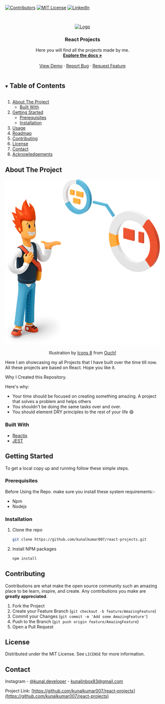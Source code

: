 <!--
*** Thanks for checking out the Best-README-Template. If you have a suggestion
*** that would make this better, please fork the repo and create a pull request
*** or simply open an issue with the tag "enhancement".
*** Thanks again! Now go create something AMAZING! :D
***
***
***
*** To avoid retyping too much info. Do a search and replace for the following:
*** kunalkumar007, react-projects, kunal.developer, kunalinbox83@gmail.com, React Projects, Here you will find all the projects made by me.
-->

<!-- PROJECT SHIELDS -->
<!--
*** I'm using markdown "reference style" links for readability.
*** Reference links are enclosed in brackets [ ] instead of parentheses ( ).
*** See the bottom of this document for the declaration of the reference variables
*** for contributors-url, forks-url, etc. This is an optional, concise syntax you may use.
*** https://www.markdownguide.org/basic-syntax/#reference-style-links
-->

[![Contributors][contributors-shield]][contributors-url]
[![MIT License][license-shield]][license-url]
[![LinkedIn][linkedin-shield]][linkedin-url]

<!-- PROJECT LOGO -->
<br />
<p align="center">
  <a href="https://github.com/kunalkumar007/react-projects">
    <img src="https://cdn.pixabay.com/photo/2016/10/25/01/07/inaction-1767700_960_720.jpg" alt="Logo" width="80" height="80">
  </a>

  <h3 align="center">React Projects</h3>

  <p align="center">
    Here you will find all the projects made by me.
    <br />
    <a href="https://github.com/kunalkumar007/react-projects"><strong>Explore the docs »</strong></a>
    <br />
    <br />
    <a href="https://github.com/kunalkumar007/react-projects">View Demo</a>
    ·
    <a href="https://github.com/kunalkumar007/react-projects/issues">Report Bug</a>
    ·
    <a href="https://github.com/kunalkumar007/react-projects/issues">Request Feature</a>
  </p>
</p>

<!-- TABLE OF CONTENTS -->
<details open="open">
  <summary><h2 style="display: inline-block">Table of Contents</h2></summary>
  <ol>
    <li>
      <a href="#about-the-project">About The Project</a>
      <ul>
        <li><a href="#built-with">Built With</a></li>
      </ul>
    </li>
    <li>
      <a href="#getting-started">Getting Started</a>
      <ul>
        <li><a href="#prerequisites">Prerequisites</a></li>
        <li><a href="#installation">Installation</a></li>
      </ul>
    </li>
    <li><a href="#usage">Usage</a></li>
    <li><a href="#roadmap">Roadmap</a></li>
    <li><a href="#contributing">Contributing</a></li>
    <li><a href="#license">License</a></li>
    <li><a href="#contact">Contact</a></li>
    <li><a href="#acknowledgements">Acknowledgements</a></li>
  </ol>
</details>

<!-- ABOUT THE PROJECT -->

## About The Project

[![Product Name Screen Shot][product-screenshot]](https://kunalkumar007.gihtub.io)

<div align="center"> Illustration by <a href="https://icons8.com/illustrations/author/5c07e68d82bcbc0092519bb6">Icons 8</a> from <a href="https://icons8.com/illustrations">Ouch!</a></div>

Here I am showcasing my all Projects that I have built over the time till now. All these projects are based on React. Hope you like it.

Why I Created this Repository.

Here's why:

-   Your time should be focused on creating something amazing. A project that solves a problem and helps others
-   You shouldn't be doing the same tasks over and over.
-   You should element DRY principles to the rest of your life :smile:

### Built With

-   [Reactjs](https://reactjs.org/)
-   [JEST](https://jestjs.io/)

<!-- GETTING STARTED -->

## Getting Started

To get a local copy up and running follow these simple steps.

### Prerequisites

Before Using the Repo. make sure you install these system requirements:-

-   Npm
-   Nodejs

### Installation

1. Clone the repo
    ```sh
    git clone https://github.com/kunalkumar007/react-projects.git
    ```
2. Install NPM packages
    ```sh
    npm install
    ```

<!-- CONTRIBUTING -->

## Contributing

Contributions are what make the open source community such an amazing place to be learn, inspire, and create. Any contributions you make are **greatly appreciated**.

1. Fork the Project
2. Create your Feature Branch (`git checkout -b feature/AmazingFeature`)
3. Commit your Changes (`git commit -m 'Add some AmazingFeature'`)
4. Push to the Branch (`git push origin feature/AmazingFeature`)
5. Open a Pull Request

<!-- LICENSE -->

## License

Distributed under the MIT License. See `LICENSE` for more information.

<!-- CONTACT -->

## Contact

Instagram - [@kunal.developer](https://instagram.com/kunal.developer) - kunalinbox83@gmail.com

Project Link: [https://github.com/kunalkumar007/react-projects](https://github.com/kunalkumar007/react-projects)

<!-- ACKNOWLEDGEMENTS -->

<!-- MARKDOWN LINKS & IMAGES -->
<!-- https://www.markdownguide.org/basic-syntax/#reference-style-links -->

[contributors-shield]: https://img.shields.io/github/repo-size/kunalkumar007/react-projects?style=for-the-badge
[contributors-url]: https://github.com/kunalkumar007/react-projects/graphs/contributors
[license-shield]: https://img.shields.io/github/license/kunalkumar007/react-projects?style=for-the-badge
[license-url]: https://github.com/kunalkumar007/react-projects/blob/main/LICENSE
[linkedin-shield]: https://img.shields.io/badge/-LinkedIn-black.svg?style=for-the-badge&logo=linkedin&colorB=555
[linkedin-url]: https://linkedin.com/in/kunalkumar007
[product-screenshot]: ./images/banner.png

